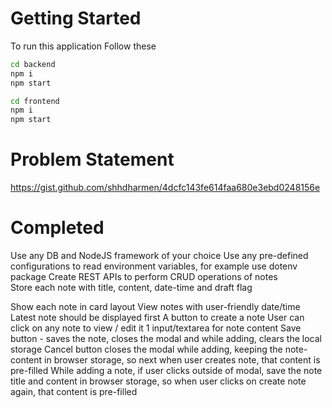 # Getting Started
To run this application Follow these

```bash
cd backend
npm i
npm start
```

```bash
cd frontend
npm i
npm start
```

# Problem Statement
https://gist.github.com/shhdharmen/4dcfc143fe614faa680e3ebd0248156e

# Completed
Use any DB and NodeJS framework of your choice
Use any pre-defined configurations to read environment variables, for example use dotenv package
Create REST APIs to perform CRUD operations of notes    
Store each note with title, content, date-time and draft flag

Show each note in card layout
View notes with user-friendly date/time
Latest note should be displayed first
A button to create a note
User can click on any note to view / edit it
1 input/textarea for note content
Save button - saves the note, closes the modal and while adding, clears the local storage
Cancel button
closes the modal
while adding, keeping the note-content in browser storage, so next when user creates note, that content is pre-filled
While adding a note, if user clicks outside of modal, save the note title and content in browser storage, so when user clicks on create note again, that content is pre-filled
